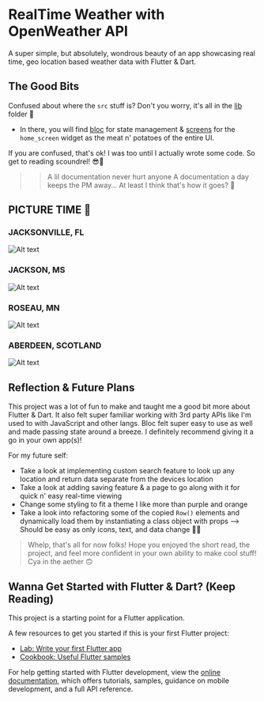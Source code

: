 # RealTime Weather with OpenWeather API

A super simple, but absolutely, wondrous beauty of an app showcasing real time, geo location based weather data with Flutter & Dart.

## The Good Bits

Confused about where the `src` stuff is? Don't you worry, it's all in the [lib](/lib) folder 📁

- In there, you will find [bloc](/lib/bloc) for state management & [screens](/lib/screens) for the `home_screen` widget as the meat n' potatoes of the entire UI.

If you are confused, that's ok! I was too until I actually wrote some code. So get to reading scoundrel! 😎📖
>> A lil documentation never hurt anyone
>> A documentation a day keeps the PM away... At least I think that's how it goes? 🤔

## PICTURE TIME 📸

### JACKSONVILLE, FL
![Alt text](project_screenshots/1_Jacksonville_FL_screenshot.png?raw=true "Jacksonville, FL")

### JACKSON, MS
![Alt text](project_screenshots/2_Jackson_MS_screenshot.png?raw=true "Jackson, MS")

### ROSEAU, MN
![Alt text](project_screenshots/3_Roseau_MN_screenshot.png?raw=true "Roseau, MN")

### ABERDEEN, SCOTLAND
![Alt text](project_screenshots/4_Aberdeen_Scotland_screenshot.png?raw=true "Aberdeen, Scotland")

## Reflection & Future Plans

This project was a lot of fun to make and taught me a good bit more about Flutter & Dart. It also felt super familiar working with 3rd party APIs like I'm used to with
JavaScript and other langs. Bloc felt super easy to use as well and made passing state around a breeze. I definitely recommend giving it a go in your own app(s)!

For my future self:
- Take a look at implementing custom search feature to look up any location and return data separate from the devices location
- Take a look at adding saving feature & a page to go along with it for quick n' easy real-time viewing
- Change some styling to fit a theme I like more than purple and orange
- Take a look into refactoring some of the copied `Row()` elements and dynamically load them by instantiating a class object with props --> Should be easy as only icons, text, and data change 🤷‍♂️

> Whelp, that's all for now folks! Hope you enjoyed the short read, the project, and feel more confident in your own ability to make cool stuff! Cya in the aether 🙃

## Wanna Get Started with Flutter & Dart? (Keep Reading)

This project is a starting point for a Flutter application.

A few resources to get you started if this is your first Flutter project:

- [Lab: Write your first Flutter app](https://docs.flutter.dev/get-started/codelab)
- [Cookbook: Useful Flutter samples](https://docs.flutter.dev/cookbook)

For help getting started with Flutter development, view the
[online documentation](https://docs.flutter.dev/), which offers tutorials,
samples, guidance on mobile development, and a full API reference.
